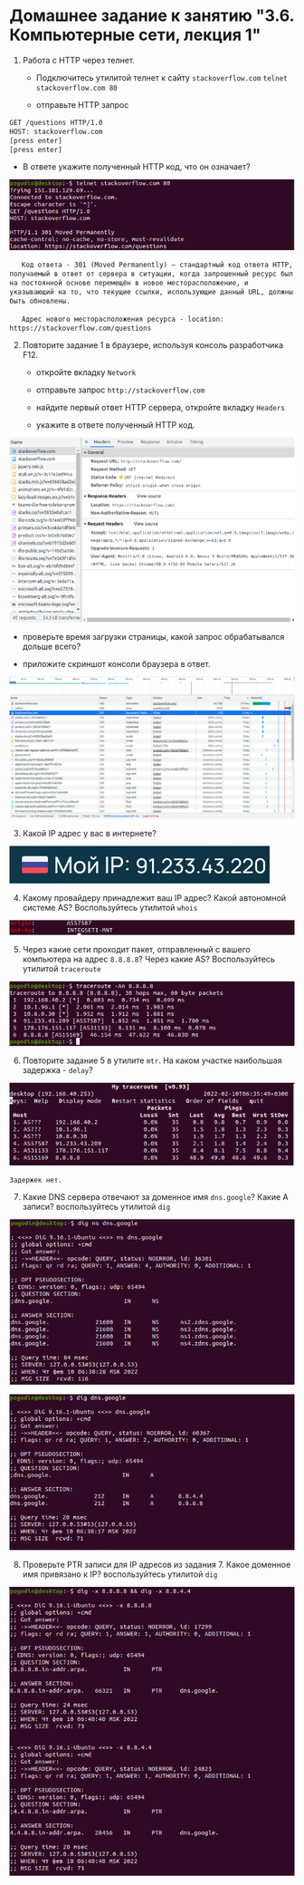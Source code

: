 # Домашнее задание к занятию "3.6. Компьютерные сети, лекция 1"

1. Работа c HTTP через телнет.

   * Подключитесь утилитой телнет к сайту `stackoverflow.com` `telnet stackoverflow.com 80`

   * отправьте HTTP запрос

```
GET /questions HTTP/1.0
HOST: stackoverflow.com
[press enter]
[press enter]
```

   * В ответе укажите полученный HTTP код, что он означает?

![](img/telnet.png)

```
   Код ответа - 301 (Moved Permanently) — стандартный код ответа HTTP, получаемый в ответ от сервера в ситуации, когда запрошенный ресурс был на постоянной основе перемещён в новое месторасположение, и указывающий на то, что текущие ссылки, использующие данный URL, должны быть обновлены.

   Адрес нового месторасположения ресурса - location: https://stackoverflow.com/questions
```

2. Повторите задание 1 в браузере, используя консоль разработчика F12.

   * откройте вкладку `Network`
   
   * отправьте запрос `http://stackoverflow.com`
   
   * найдите первый ответ HTTP сервера, откройте вкладку `Headers`
   
   * укажите в ответе полученный HTTP код.
   
![](img/headers.png)
   
   * проверьте время загрузки страницы, какой запрос обрабатывался дольше всего?
   
   * приложите скриншот консоли браузера в ответ.
   
![](img/time.png)

3. Какой IP адрес у вас в интернете?

![](img/my_ip.png)

4. Какому провайдеру принадлежит ваш IP адрес? Какой автономной системе AS? Воспользуйтесь утилитой `whois`

![](img/whois_my_ip.png)

5. Через какие сети проходит пакет, отправленный с вашего компьютера на адрес `8.8.8.8`? Через какие AS? Воспользуйтесь утилитой `traceroute`

![](img/traceroute.png)

6. Повторите задание 5 в утилите `mtr`. На каком участке наибольшая задержка - `delay`?

![](img/mtr.png)

```
Задержек нет.
```

7. Какие DNS сервера отвечают за доменное имя `dns.google`? Какие A записи? воспользуйтесь утилитой `dig`

![](img/ns_records.png)

![](img/a_records.png)

8. Проверьте PTR записи для IP адресов из задания 7. Какое доменное имя привязано к IP? воспользуйтесь утилитой `dig`

![](img/dig_ptr.png)

